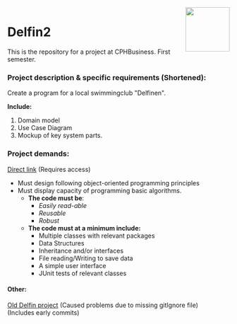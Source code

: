 <img align="right" width="100" height="100" src="https://i.imgur.com/aFsVizT.png">  

Delfin2 
======
This is the repository for a project at CPHBusiness. First semester.

### Project description & specific requirements (Shortened):  

Create a program for a local swimmingclub "Delfinen".

**Include:**
1. Domain model
2. Use Case Diagram
3. Mockup of key system parts.


### Project demands:  
[Direct link](https://efif.sharepoint.com/:w:/r/sites/cph/Lyngby/Shared%20Documents/4.%20Indhold%20%26%20Niveau/DAT/1.%20sem%20efter%C3%A5r%202018%20Stud%20E2018%20-%20E2020/Student/Lyngby/Studypoint%20opgaver/Delfinen/Delfinen.docx?d=w23d8a953287a4265a35865477bb813fe&csf=1&e=cvdGIK) (Requires access)

* Must design following object-oriented programming principles
* Must display capacity of programming basic algorithms. 
  * **The code must be**:
    * *Easily read-able*  
    * *Reusable*  
    * *Robust*  
  * **The code must at a minimum include:**
     * Multiple classes with relevant packages
     * Data Structures
     * Inheritance and/or interfaces
     * File reading/Writing to save data
     * A simple user interface
     * JUnit tests of relevant classes

#### Other:
[Old Delfin project](https://github.com/Castau/Delfin) (Caused problems due to missing gitIgnore file)   
(Includes early commits)
